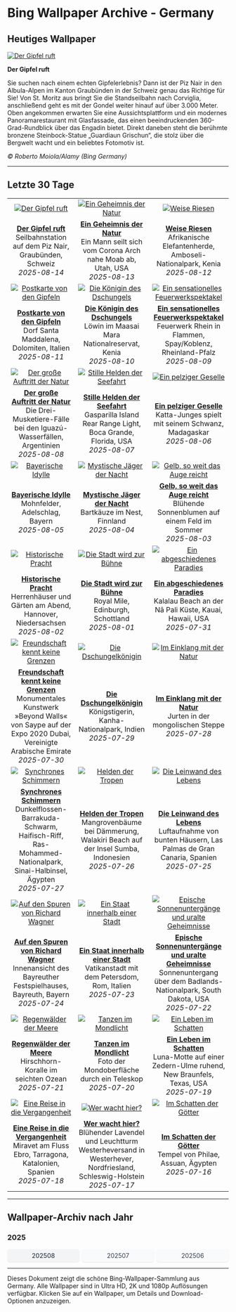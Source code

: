 # Bing Wallpaper Archive - Germany

## Heutiges Wallpaper

[![Der Gipfel ruft](https://www.bing.com/th?id=OHR.PizNairPeak_DE-DE6932582005_UHD.jpg&pid=hp&w=2560)](https://bing.codexun.com/de/detail/20250814)

**Der Gipfel ruft**

Sie suchen nach einem echten Gipfelerlebnis? Dann ist der Piz Nair in den Albula-Alpen im Kanton Graubünden in der Schweiz genau das Richtige für Sie! Von St. Moritz aus bringt Sie die Standseilbahn nach Corviglia, anschließend geht es mit der Gondel weiter hinauf auf über 3.000 Meter. Oben angekommen erwarten Sie eine Aussichtsplattform und ein modernes Panoramarestaurant mit Glasfassade, das einen beeindruckenden 360-Grad-Rundblick über das Engadin bietet. Direkt daneben steht die berühmte bronzene Steinbock-Statue „Guardiaun Grischun“, die stolz über die Bergwelt wacht und ein beliebtes Fotomotiv ist.

*© Roberto Moiola/Alamy (Bing Germany)*

---

## Letzte 30 Tage

| | | |
|:---:|:---:|:---:|
| [![Der Gipfel ruft](https://www.bing.com/th?id=OHR.PizNairPeak_DE-DE6932582005_UHD.jpg&pid=hp&w=2560)](https://bing.codexun.com/de/detail/20250814) | [![Ein Geheimnis der Natur](https://www.bing.com/th?id=OHR.CoronaArch_DE-DE6360631129_UHD.jpg&pid=hp&w=2560)](https://bing.codexun.com/de/detail/20250813) | [![Weise Riesen](https://www.bing.com/th?id=OHR.KenyaElephants_DE-DE2871911456_UHD.jpg&pid=hp&w=2560)](https://bing.codexun.com/de/detail/20250812) | 
| **[Der Gipfel ruft](https://bing.codexun.com/de/detail/20250814)**<br>Seilbahnstation auf dem Piz Nair, Graubünden, Schweiz<br>*2025-08-14* | **[Ein Geheimnis der Natur](https://bing.codexun.com/de/detail/20250813)**<br>Ein Mann seilt sich vom Corona Arch nahe Moab ab, Utah, USA<br>*2025-08-13* | **[Weise Riesen](https://bing.codexun.com/de/detail/20250812)**<br>Afrikanische Elefantenherde, Amboseli-Nationalpark, Kenia<br>*2025-08-12* | 
| [![Postkarte von den Gipfeln](https://www.bing.com/th?id=OHR.SantaMaddalena_DE-DE0481980193_UHD.jpg&pid=hp&w=2560)](https://bing.codexun.com/de/detail/20250811) | [![Die Königin des Dschungels](https://www.bing.com/th?id=OHR.LionessKenya_DE-DE2649439524_UHD.jpg&pid=hp&w=2560)](https://bing.codexun.com/de/detail/20250810) | [![Ein sensationelles Feuerwerkspektakel](https://www.bing.com/th?id=OHR.RhineFirework_DE-DE3111105918_UHD.jpg&pid=hp&w=2560)](https://bing.codexun.com/de/detail/20250809) | 
| **[Postkarte von den Gipfeln](https://bing.codexun.com/de/detail/20250811)**<br>Dorf Santa Maddalena, Dolomiten, Italien<br>*2025-08-11* | **[Die Königin des Dschungels](https://bing.codexun.com/de/detail/20250810)**<br>Löwin im Maasai Mara Nationalreservat, Kenia<br>*2025-08-10* | **[Ein sensationelles Feuerwerkspektakel](https://bing.codexun.com/de/detail/20250809)**<br>Feuerwerk Rhein in Flammen, Spay/Koblenz, Rheinland-Pfalz<br>*2025-08-09* | 
| [![Der große Auftritt der Natur](https://www.bing.com/th?id=OHR.IguazuArgentina_DE-DE9260087426_UHD.jpg&pid=hp&w=2560)](https://bing.codexun.com/de/detail/20250808) | [![Stille Helden der Seefahrt](https://www.bing.com/th?id=OHR.GasparillaLight_DE-DE5398633166_UHD.jpg&pid=hp&w=2560)](https://bing.codexun.com/de/detail/20250807) | [![Ein pelziger Geselle](https://www.bing.com/th?id=OHR.BabyLemur_DE-DE7888318090_UHD.jpg&pid=hp&w=2560)](https://bing.codexun.com/de/detail/20250806) | 
| **[Der große Auftritt der Natur](https://bing.codexun.com/de/detail/20250808)**<br>Die Drei-Musketiere-Fälle bei den Iguazú-Wasserfällen, Argentinien<br>*2025-08-08* | **[Stille Helden der Seefahrt](https://bing.codexun.com/de/detail/20250807)**<br>Gasparilla Island Rear Range Light, Boca Grande, Florida, USA<br>*2025-08-07* | **[Ein pelziger Geselle](https://bing.codexun.com/de/detail/20250806)**<br>Katta-Junges spielt mit seinem Schwanz, Madagaskar<br>*2025-08-06* | 
| [![Bayerische Idylle](https://www.bing.com/th?id=OHR.PoppyfieldAdelschlag_DE-DE8788732067_UHD.jpg&pid=hp&w=2560)](https://bing.codexun.com/de/detail/20250805) | [![Mystische Jäger der Nacht](https://www.bing.com/th?id=OHR.LaplandOwl_DE-DE9006060436_UHD.jpg&pid=hp&w=2560)](https://bing.codexun.com/de/detail/20250804) | [![Gelb, so weit das Auge reicht](https://www.bing.com/th?id=OHR.HappySunflower_DE-DE9238055118_UHD.jpg&pid=hp&w=2560)](https://bing.codexun.com/de/detail/20250803) | 
| **[Bayerische Idylle](https://bing.codexun.com/de/detail/20250805)**<br>Mohnfelder, Adelschlag, Bayern<br>*2025-08-05* | **[Mystische Jäger der Nacht](https://bing.codexun.com/de/detail/20250804)**<br>Bartkäuze im Nest, Finnland<br>*2025-08-04* | **[Gelb, so weit das Auge reicht](https://bing.codexun.com/de/detail/20250803)**<br>Blühende Sonnenblumen auf einem Feld im Sommer<br>*2025-08-03* | 
| [![Historische Pracht](https://www.bing.com/th?id=OHR.HerrenhaeuserHannover_DE-DE9700830017_UHD.jpg&pid=hp&w=2560)](https://bing.codexun.com/de/detail/20250802) | [![Die Stadt wird zur Bühne](https://www.bing.com/th?id=OHR.EdinburghFringe_DE-DE9968170483_UHD.jpg&pid=hp&w=2560)](https://bing.codexun.com/de/detail/20250801) | [![Ein abgeschiedenes Paradies](https://www.bing.com/th?id=OHR.NaPaliKauai_DE-DE7014828359_UHD.jpg&pid=hp&w=2560)](https://bing.codexun.com/de/detail/20250731) | 
| **[Historische Pracht](https://bing.codexun.com/de/detail/20250802)**<br>Herrenhäuser und Gärten am Abend, Hannover, Niedersachsen<br>*2025-08-02* | **[Die Stadt wird zur Bühne](https://bing.codexun.com/de/detail/20250801)**<br>Royal Mile, Edinburgh, Schottland<br>*2025-08-01* | **[Ein abgeschiedenes Paradies](https://bing.codexun.com/de/detail/20250731)**<br>Kalalau Beach an der Nā Pali Küste, Kauai, Hawaii, USA<br>*2025-07-31* | 
| [![Freundschaft kennt keine Grenzen](https://www.bing.com/th?id=OHR.SaypeDubai_DE-DE6760709663_UHD.jpg&pid=hp&w=2560)](https://bing.codexun.com/de/detail/20250730) | [![Die Dschungelkönigin](https://www.bing.com/th?id=OHR.TigerDay_DE-DE7296947889_UHD.jpg&pid=hp&w=2560)](https://bing.codexun.com/de/detail/20250729) | [![Im Einklang mit der Natur](https://www.bing.com/th?id=OHR.MongoliaYurts_DE-DE5983216675_UHD.jpg&pid=hp&w=2560)](https://bing.codexun.com/de/detail/20250728) | 
| **[Freundschaft kennt keine Grenzen](https://bing.codexun.com/de/detail/20250730)**<br>Monumentales Kunstwerk »Beyond Walls« von Saype auf der Expo 2020 Dubai, Vereinigte Arabische Emirate<br>*2025-07-30* | **[Die Dschungelkönigin](https://bing.codexun.com/de/detail/20250729)**<br>Königstigerin, Kanha-Nationalpark, Indien<br>*2025-07-29* | **[Im Einklang mit der Natur](https://bing.codexun.com/de/detail/20250728)**<br>Jurten in der mongolischen Steppe<br>*2025-07-28* | 
| [![Synchrones Schimmern](https://www.bing.com/th?id=OHR.BlackfinBarracuda_DE-DE5710611584_UHD.jpg&pid=hp&w=2560)](https://bing.codexun.com/de/detail/20250727) | [![Helden der Tropen](https://www.bing.com/th?id=OHR.MangroveTwilight_DE-DE5475424156_UHD.jpg&pid=hp&w=2560)](https://bing.codexun.com/de/detail/20250726) | [![Die Leinwand des Lebens](https://www.bing.com/th?id=OHR.LasPalmas_DE-DE5219971738_UHD.jpg&pid=hp&w=2560)](https://bing.codexun.com/de/detail/20250725) | 
| **[Synchrones Schimmern](https://bing.codexun.com/de/detail/20250727)**<br>Dunkelflossen-Barrakuda-Schwarm, Haifisch-Riff, Ras-Mohammed-Nationalpark, Sinai-Halbinsel, Ägypten<br>*2025-07-27* | **[Helden der Tropen](https://bing.codexun.com/de/detail/20250726)**<br>Mangrovenbäume bei Dämmerung, Walakiri Beach auf der Insel Sumba, Indonesien<br>*2025-07-26* | **[Die Leinwand des Lebens](https://bing.codexun.com/de/detail/20250725)**<br>Luftaufnahme von bunten Häusern, Las Palmas de Gran Canaria, Spanien<br>*2025-07-25* | 
| [![Auf den Spuren von Richard Wagner](https://www.bing.com/th?id=OHR.BayreuthTheatre_DE-DE1209418300_UHD.jpg&pid=hp&w=2560)](https://bing.codexun.com/de/detail/20250724) | [![Ein Staat innerhalb einer Stadt](https://www.bing.com/th?id=OHR.VaticanCity_DE-DE5887283665_UHD.jpg&pid=hp&w=2560)](https://bing.codexun.com/de/detail/20250723) | [![Epische Sonnenuntergänge und uralte Geheimnisse](https://www.bing.com/th?id=OHR.BadlandsSunset_DE-DE6485321128_UHD.jpg&pid=hp&w=2560)](https://bing.codexun.com/de/detail/20250722) | 
| **[Auf den Spuren von Richard Wagner](https://bing.codexun.com/de/detail/20250724)**<br>Innenansicht des Bayreuther Festspielhauses, Bayreuth, Bayern<br>*2025-07-24* | **[Ein Staat innerhalb einer Stadt](https://bing.codexun.com/de/detail/20250723)**<br>Vatikanstadt mit dem Petersdom, Rom, Italien<br>*2025-07-23* | **[Epische Sonnenuntergänge und uralte Geheimnisse](https://bing.codexun.com/de/detail/20250722)**<br>Sonnenuntergang über dem Badlands-Nationalpark, South Dakota, USA<br>*2025-07-22* | 
| [![Regenwälder der Meere](https://www.bing.com/th?id=OHR.AcroporaReef_DE-DE6392050074_UHD.jpg&pid=hp&w=2560)](https://bing.codexun.com/de/detail/20250721) | [![Tanzen im Mondlicht](https://www.bing.com/th?id=OHR.BigMoon_DE-DE6584424311_UHD.jpg&pid=hp&w=2560)](https://bing.codexun.com/de/detail/20250720) | [![Ein Leben im Schatten](https://www.bing.com/th?id=OHR.MothWeek_DE-DE7350997027_UHD.jpg&pid=hp&w=2560)](https://bing.codexun.com/de/detail/20250719) | 
| **[Regenwälder der Meere](https://bing.codexun.com/de/detail/20250721)**<br>Hirschhorn-Koralle im seichten Ozean<br>*2025-07-21* | **[Tanzen im Mondlicht](https://bing.codexun.com/de/detail/20250720)**<br>Foto der Mondoberfläche durch ein Teleskop<br>*2025-07-20* | **[Ein Leben im Schatten](https://bing.codexun.com/de/detail/20250719)**<br>Luna-Motte auf einer Zedern-Ulme ruhend, New Braunfels, Texas, USA<br>*2025-07-19* | 
| [![Eine Reise in die Vergangenheit](https://www.bing.com/th?id=OHR.MiravetSpain_DE-DE1175039382_UHD.jpg&pid=hp&w=2560)](https://bing.codexun.com/de/detail/20250718) | [![Wer wacht hier?](https://www.bing.com/th?id=OHR.LavenderWesterhever_DE-DE4832117412_UHD.jpg&pid=hp&w=2560)](https://bing.codexun.com/de/detail/20250717) | [![Im Schatten der Götter](https://www.bing.com/th?id=OHR.TemplePhilae_DE-DE7883088350_UHD.jpg&pid=hp&w=2560)](https://bing.codexun.com/de/detail/20250716) | 
| **[Eine Reise in die Vergangenheit](https://bing.codexun.com/de/detail/20250718)**<br>Miravet am Fluss Ebro, Tarragona, Katalonien, Spanien<br>*2025-07-18* | **[Wer wacht hier?](https://bing.codexun.com/de/detail/20250717)**<br>Blühender Lavendel und Leuchtturm Westerheversand in Westerhever, Nordfriesland, Schleswig-Holstein<br>*2025-07-17* | **[Im Schatten der Götter](https://bing.codexun.com/de/detail/20250716)**<br>Tempel von Philae, Assuan, Ägypten<br>*2025-07-16* | 


---

## Wallpaper-Archiv nach Jahr

### 2025
<div style="display: grid; grid-template-columns: repeat(auto-fit, minmax(80px, 1fr)); gap: 6px; margin: 12px 0;">
<a href="https://bing.codexun.com/de/archive/202508" style="padding: 6px 12px; font-size: 14px; border-radius: 6px; box-shadow: 0 1px 2px rgba(0,0,0,0.1); background-color: #f3f4f6; color: #374151; text-decoration: none; text-align: center; transition: background-color 0.2s ease; font-weight: 500;">202508</a>
<a href="https://bing.codexun.com/de/archive/202507" style="padding: 6px 12px; font-size: 14px; border-radius: 6px; box-shadow: 0 1px 2px rgba(0,0,0,0.1); background-color: #f9fafb; color: #374151; text-decoration: none; text-align: center; transition: background-color 0.2s ease;">202507</a>
<a href="https://bing.codexun.com/de/archive/202506" style="padding: 6px 12px; font-size: 14px; border-radius: 6px; box-shadow: 0 1px 2px rgba(0,0,0,0.1); background-color: #f9fafb; color: #374151; text-decoration: none; text-align: center; transition: background-color 0.2s ease;">202506</a>
</div>



---

Dieses Dokument zeigt die schöne Bing-Wallpaper-Sammlung aus Germany. Alle Wallpaper sind in Ultra HD, 2K und 1080p Auflösungen verfügbar. Klicken Sie auf ein Wallpaper, um Details und Download-Optionen anzuzeigen.
